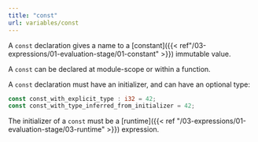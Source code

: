 ```yaml
---
title: "const"
url: variables/const
---
```


A `const` declaration gives a name to a
[constant]({{< ref"/03-expressions/01-evaluation-stage/01-constant" >}}) immutable value.

A `const` can be declared at module-scope or within a function.

A `const` declaration must have an initializer, and can have an optional type:

```rust
const const_with_explicit_type : i32 = 42;
const const_with_type_inferred_from_initializer = 42;
```

The initializer of a `const` must be a
[runtime]({{< ref "/03-expressions/01-evaluation-stage/03-runtime" >}}) expression.
